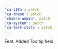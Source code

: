 ```yaml
---
'ca-i18n': patch
'ca-theme': patch
'chakra-admin': patch
'ca-system': patch
'ca-test-utils': patch
---
```


Feat: Added Tooltip field
